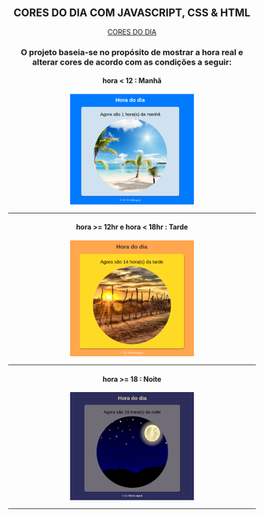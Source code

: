 <div align="center"> 
                 
  ## CORES DO DIA COM JAVASCRIPT, CSS & HTML
  <a href="https://cores-do-dia.netlify.app/" target="_topo">CORES DO DIA</a>
### O projeto baseia-se no propósito de mostrar a hora real e alterar cores de acordo com as condições a seguir:

#### hora < 12 : Manhã

  <img src="readmephotos/dia.png" alt="dia" width="50%">
  <hr>

#### hora >= 12hr e hora < 18hr : Tarde

  <img src="readmephotos/tarde.png" alt="tarde" width="50%">
  <hr>

#### hora >= 18 : Noite

  <img src="readmephotos/noite.png" alt="noite" width="50%">
  <hr>
</div>
